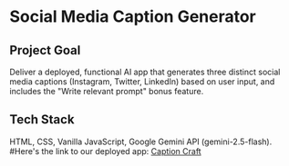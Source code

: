 # Social Media Caption Generator

## Project Goal
Deliver a deployed, functional AI app that generates three distinct social media captions (Instagram, Twitter, LinkedIn) based on user input, and includes the "Write relevant prompt" bonus feature.

## Tech Stack
HTML, CSS, Vanilla JavaScript, Google Gemini API (gemini-2.5-flash).
#Here's the link to our deployed app: [Caption Craft](https://mfobestechjournal.github.io/Caption_Craft/)
